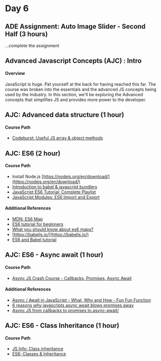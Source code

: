 # Day 6


## ADE Assignment: Auto Image Slider - Second Half (3 hours)
...complete the assignment

## Advanced Javascript Concepts (AJC) : Intro
#### Overview
JavaScript is huge. Pat yourself at the back for having reached this far. The course was broken into the essentials and the advanced JS concepts being used by the Industry. In this section, we'll be exploring the Advanced concepts that simplifies JS and provides more power to the developer.

## AJC: Advanced data structure (1 hour)
#### Course Path
- [Codeburst: Useful JS array & object methods](https://codeburst.io/useful-javascript-array-and-object-methods-6c7971d93230)


## AJC: ES6 (2 hour)
#### Course Path
- Install Node.js [https://nodejs.org/en/download/](https://nodejs.org/en/download/)
- [Introduction to babel & javascript bundlers](https://medium.com/backticks-tildes/introduction-to-babel-and-javascript-bundlers-fe6165de197c)
- [JavaScript ES6 Tutorial: Complete Playlist](https://www.youtube.com/watch?v=0Mp2kwE8xY0&list=PL4cUxeGkcC9gKfw25slm4CUDUcM_sXdml)
- [JavaScript Modules: ES6 Import and Export](https://www.youtube.com/watch?v=_3oSWwapPKQ&feature=youtu.be)

#### Additional References
- [MDN: ES6 Map](https://developer.mozilla.org/en-US/docs/Web/JavaScript/Reference/Global_Objects/Map)
- [ES6 tutorial for beginners](https://codeburst.io/es6-tutorial-for-beginners-5f3c4e7960be)
- [What you should know about es6 maps?](https://hackernoon.com/what-you-should-know-about-es6-maps-dc66af6b9a1e)
- [https://babeljs.io/](https://babeljs.io/)
- [ES6 and Babel tutorial](https://html5hive.org/es6-and-babel-tutorial/)


## AJC: ES6 - Async await (1 hour)
#### Course Path
-  [Async JS Crash Course - Callbacks, Promises, Async Await](https://www.youtube.com/watch?v=PoRJizFvM7s)

#### Additional References
- [Async / Await in JavaScript - What, Why and How - Fun Fun Function](https://www.youtube.com/watch?v=568g8hxJJp4)
- [6 reasons why javascripts async await blows promises away](https://hackernoon.com/6-reasons-why-javascripts-async-await-blows-promises-away-tutorial-c7ec10518dd9)
- [Async JS from callbacks to promises to async-await/](https://tylermcginnis.com/async-javascript-from-callbacks-to-promises-to-async-await/)


## AJC: ES6 - Class Inheritance (1 hour)
#### Course Path
-  [JS Info: Class inheritance](https://javascript.info/class-inheritance)
- [ES6: Classes & Inheritance](https://medium.com/ecmascript-2015/es6-classes-and-inheritance-607804080906)
